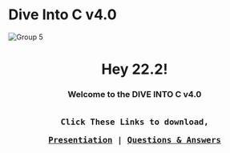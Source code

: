 # Dive Into C v4.0
![Group 5](https://user-images.githubusercontent.com/91784445/220519189-036dfc7c-0db0-40fc-ab5d-519736d71ad0.png)

<h1 align="center">Hey 22.2!</h1>
<h3 align="center">
  Welcome to the DIVE INTO C v4.0
  <br>
  <br>
  <samp>
    
  Click These Links to download,
    </samp>
  <p align="center">
     <samp>
       <a href="https://github.com/WasathTheekshana/diveIntoC/tree/presentation" target="_blank">Presentiation</a> |
       <a href="https://github.com/WasathTheekshana/diveIntoC/blob/questions-%26-answers/README.md" target="_blank">Questions & Answers</a> 
     </samp>
    </p>
</h3> 

